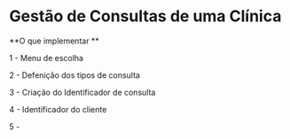 # Gestão de Consultas de uma Clínica

**O que implementar **

1 - Menu de escolha

2 - Defenição dos tipos de consulta

3 - Criação do Identificador de consulta

4 - Identificador do cliente

5 - 
